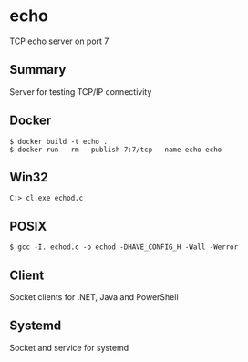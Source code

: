 # echo

TCP echo server on port 7

## Summary

Server for testing TCP/IP connectivity

## Docker

```
$ docker build -t echo .
$ docker run --rm --publish 7:7/tcp --name echo echo
```

## Win32

```
C:> cl.exe echod.c
```

## POSIX

```
$ gcc -I. echod.c -o echod -DHAVE_CONFIG_H -Wall -Werror
```

## Client

Socket clients for .NET, Java and PowerShell

## Systemd

Socket and service for systemd
